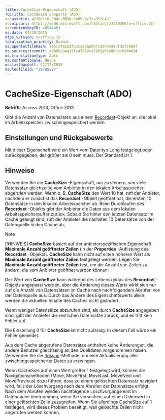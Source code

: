 ```yaml
---
title: CacheSize-Eigenschaft (ADO)
TOCTitle: CacheSize property (ADO)
ms:assetid: 42f86cc0-30dc-669b-9e65-5e7ecd52c4d7
ms:mtpsurl: https://msdn.microsoft.com/library/JJ249200(v=office.15)
ms:contentKeyID: 48544491
ms.date: 09/18/2015
mtps_version: v=office.15
localization_priority: Normal
ms.openlocfilehash: 725c2f81b3f3bce05a3007c50705e9cf35f7008f
ms.sourcegitcommit: d6695c94415fa47952ee7961a69660abc0904434
ms.translationtype: Auto
ms.contentlocale: de-DE
ms.lasthandoff: 01/17/2019
ms.locfileid: "28705827"
---
```

# <a name="cachesize-property-ado"></a>CacheSize-Eigenschaft (ADO)


**Betrifft**: Access 2013, Office 2013

Gibt die Anzahl von Datensätzen aus einem [Recordset](recordset-object-ado.md)-Objekt an, die lokal im Arbeitsspeicher zwischengespeichert werden.

## <a name="settings-and-return-values"></a>Einstellungen und Rückgabewerte

Mit dieser Eigenschaft wird ein Wert vom Datentyp Long festgelegt oder zurückgegeben, der größer als 0 sein muss. Der Standard ist 1.

## <a name="remarks"></a>Hinweise

Verwenden Sie die **CacheSize** -Eigenschaft, um zu steuern, wie viele Datensätze gleichzeitig vom Anbieter in den lokalen Arbeitsspeicher abgerufen werden. Wenn z. B. **CacheSize** den Wert 10 hat, ruft der Anbieter, nachdem er zunächst das **Recordset** -Objekt geöffnet hat, die ersten 10 Datensätze in den lokalen Arbeitsspeicher ab. Beim Durchlaufen des **Recordset** -Objekts gibt der Anbieter die Daten aus dem lokalen Arbeitsspeicherpuffer zurück. Sobald Sie hinter den letzten Datensatz im Cache gelangt sind, ruft der Anbieter die nächsten 10 Datensätze von der Datenquelle in den Cache ab.

> [!NOTE]
> [!HINWEIS] **CacheSize** basiert auf der anbieterspezifischen Eigenschaft **Maximale Anzahl geöffneter Zeilen** (in der **Properties** -Auflistung des **Recordset** -Objekts). **CacheSize** kann nicht auf einen höheren Wert als **Maximale Anzahl geöffneter Zeilen** festgelegt werden. Legen Sie **Maximale Anzahl geöffneter Zeilen** fest, um die Anzahl von Zeilen zu ändern, die vom Anbieter geöffnet werden können.

Der Wert von **CacheSize** kann während des Lebenszyklus des **Recordset** -Objekts angepasst werden, aber die Änderung dieses Werts wirkt sich nur auf die Anzahl von Datensätzen im Cache nach nachfolgendem Abrufen von der Datenquelle aus. Durch das Ändern des Eigenschaftswerts allein werden die aktuellen Inhalte des Caches nicht geändert.

Wenn weniger Datensätze abzurufen sind, als durch **CacheSize** angegeben sind, gibt der Anbieter die restlichen Datensätze zurück, und es tritt kein Fehler auf.

Die Einstellung 0 für **CacheSize** ist nicht zulässig. In diesem Fall würde ein Fehler gemeldet.

Aus dem Cache abgerufene Datensätze enthalten keine Änderungen, die andere Benutzer gleichzeitig an den Quelldaten vorgenommen haben. Verwenden Sie die [Resync](resync-method-ado.md)-Methode, um eine Aktualisierung aller zwischengespeicherter Daten zu erzwingen.

Wenn CacheSize auf einen Wert größer 1 festgelegt wird, können die Navigationsmethoden (Move, MoveFirst, MoveLast, MoveNext und MovePrevious) dazu führen, dass zu einem gelöschten Datensatz navigiert wird, falls der Löschvorgang nach dem Abrufen der Datensätze erfolgt. Nach dem Abrufen werden nachfolgende Löschvorgänge erst im Datencache übernommen, wenn Sie versuchen, auf einen Datenwert in einer gelöschten Zeile zuzugreifen. Wenn Sie allerdings CacheSize auf 1 festlegen, wird dieses Problem beseitigt, weil gelöschte Zeilen nicht abgerufen werden können.


